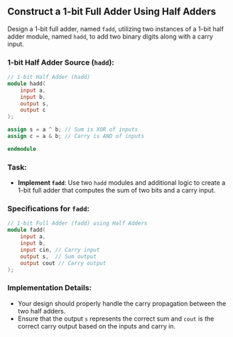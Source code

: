 ## Construct a 1-bit Full Adder Using Half Adders

Design a 1-bit full adder, named `fadd`, utilizing two instances of a 1-bit half adder module, named `hadd`, to add two binary digits along with a carry input.

### 1-bit Half Adder Source (`hadd`):
```verilog
// 1-bit Half Adder (hadd)
module hadd(
    input a,
    input b,
    output s,
    output c
);

assign s = a ^ b; // Sum is XOR of inputs
assign c = a & b; // Carry is AND of inputs

endmodule
```

### Task:
- **Implement `fadd`**: Use two `hadd` modules and additional logic to create a 1-bit full adder that computes the sum of two bits and a carry input.

### Specifications for `fadd`:
```verilog
// 1-bit Full Adder (fadd) using Half Adders
module fadd(
    input a,
    input b,
    input cin, // Carry input
    output s,  // Sum output
    output cout // Carry output
);
```

### Implementation Details:
- Your design should properly handle the carry propagation between the two half adders.
- Ensure that the output `s` represents the correct sum and `cout` is the correct carry output based on the inputs and carry in.
